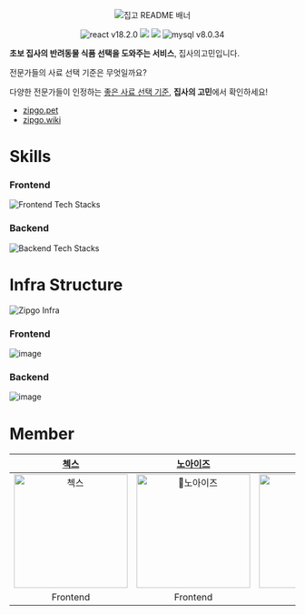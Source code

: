 <p align="center">
  <img src="https://github.com/woowacourse-teams/2023-zipgo/assets/24777828/e7eefb82-4bbf-47cd-a6ef-dc756d97c77d" alt="집고 README 배너" />
<p align="center">
<img src="https://img.shields.io/badge/react-v18.2.0-9cf?logo=react" alt="react v18.2.0" />
<img src="https://img.shields.io/badge/spring_boot-v3.1.1-green?logo=springboot” alt="spring-boot v3.1.1" />
<img src="https://img.shields.io/badge/typescript-v5.1.6-blue?logo=typescript” alt="typescript v5.1.6"/>
<img src="https://img.shields.io/badge/mysql-v8.0.34-blue?logo=mysql" alt="mysql v8.0.34"/>
</p>

**초보 집사의 반려동물 식품 선택을 도와주는 서비스**, 집사의고민입니다.

전문가들의 사료 선택 기준은 무엇일까요?

다양한 전문가들이 인정하는 [좋은 사료 선택 기준]([https://translucent-mallet-426.notion.site/dae305b85c8146399d7de6a0e74b773d](https://www.notion.so/dae305b85c8146399d7de6a0e74b773d?pvs=21)), **집사의 고민**에서 확인하세요!

- [zipgo.pet](https://zipgo.pet)
- [zipgo.wiki](https://github.com/woowacourse-teams/2023-zipgo/wiki)

# Skills

### Frontend
<img src="https://github.com/woowacourse-teams/2023-zipgo/assets/24777828/88c52aaa-c830-4be4-8c72-7c14c669b1f3" alt="Frontend Tech Stacks" />

### Backend
![Backend Tech Stacks](https://github.com/woowacourse-teams/2023-zipgo/assets/24777828/eea9f0d9-0437-4f36-9fd3-0aad32dfa712)

# Infra Structure
![Zipgo Infra](https://github.com/woowacourse-teams/2023-zipgo/assets/24777828/65bd629f-2869-4cf0-8d8f-534521c218ca)

### Frontend
![image](https://github.com/woowacourse-teams/2023-zipgo/assets/24777828/eac9e8af-2df3-486a-9812-6a39ab36eb4e)

### Backend
![image](https://github.com/woowacourse-teams/2023-zipgo/assets/24777828/c6b9ec96-1301-4088-98d1-1e1ec1d3b334)


# Member

|            [첵스](https://github.com/HyeryongChoi)             |            [노아이즈](https://github.com/n0eyes)             |             [에디](https://github.com/ksone02)             |             [가비](https://github.com/iamjooon2)             |              [무민](https://github.com/parkmuhyeun)               |             [베베](https://github.com/wonyongChoi05)             |             [로지](https://github.com/kyY00n)              |
| :----------------------------------------------------------: | :----------------------------------------------------------: | :----------------------------------------------------------: | :----------------------------------------------------------: | :----------------------------------------------------------: | :----------------------------------------------------------: | :----------------------------------------------------------: |
| <img src="https://avatars.githubusercontent.com/u/24777828?v=4" width=200px alt="첵스" /> | <img src="https://avatars.githubusercontent.com/u/79056677?v=4" width=200px alt="노아이즈" /> | <img src="https://avatars.githubusercontent.com/u/72087183?v=4" width=200px alt="에디" /> | <img src="https://avatars.githubusercontent.com/u/73161212?v=4" width=200px alt="가비" /> | <img src="https://avatars.githubusercontent.com/u/76938931?v=4" width=200px alt="무민" /> | <img src="https://avatars.githubusercontent.com/u/94087228?v=4" width=200px alt="베베"/> | <img src="https://avatars.githubusercontent.com/u/61582017?v=4" width=200px alt="로지" /> |
|                           Frontend                         |                           Frontend                         |                             Frontend                           |                             Backend                           |                             Backend                           |                             Backend                           |                             Backend                           |
